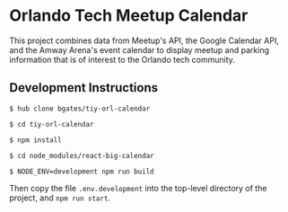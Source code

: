 # Orlando Tech Meetup Calendar

This project combines data from Meetup's API, the Google Calendar API, and the Amway Arena's event calendar to display meetup and parking information that is of interest to the Orlando tech community. 

## Development Instructions

`$ hub clone bgates/tiy-orl-calendar`

`$ cd tiy-orl-calendar`

`$ npm install`

`$ cd node_modules/react-big-calendar`

`$ NODE_ENV=development npm run build`

Then copy the file `.env.development` into the top-level directory of the project, and `npm run start`.
